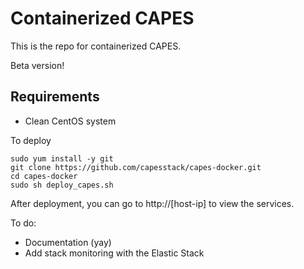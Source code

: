 # Containerized CAPES

This is the repo for containerized CAPES.

Beta version!

## Requirements
* Clean CentOS system

To deploy
```
sudo yum install -y git
git clone https://github.com/capesstack/capes-docker.git
cd capes-docker
sudo sh deploy_capes.sh
```

After deployment, you can go to http://[host-ip] to view the services.

To do:
* Documentation (yay)
* Add stack monitoring with the Elastic Stack
